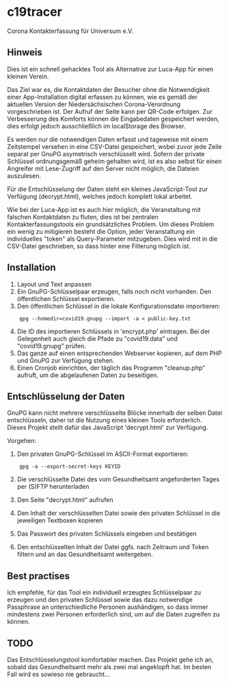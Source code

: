 # c19tracer

Corona Kontakterfassung für Universum e.V.

## Hinweis

Dies ist ein schnell gehacktes Tool als Alternative
zur Luca-App für einen kleinen Verein.

Das Ziel war es, die Kontaktdaten der Besucher ohne die Notwendigkeit
einer App-Installation digital erfassen zu können, wie es gemäß
der aktuellen Version der Niedersächsischen Corona-Verordnung
vorgeschrieben ist. Der Aufruf der Seite kann per QR-Code erfolgen.
Zur Verbesserung des Komforts können die Eingabedaten gespeichert
werden, dies erfolgt jedoch ausschließlich im localStorage des Browser.

Es werden nur die notwendigen Daten erfasst und tageweise mit einem
Zeitstempel versehen in eine CSV-Datei gespeichert, wobei zuvor
jede Zeile separat per GnuPG asymetrisch verschlüsselt wird. Sofern
der private Schlüssel ordnungsgemäß geheim gehalten wird, ist es
also selbst für einen Angreifer mit Lese-Zugriff auf den Server
nicht möglich, die Dateien auszulesen.

Für die Entschlüsselung der Daten steht ein kleines JavaScript-Tool
zur Verfügung (decrypt.html), welches jedoch komplett lokal arbeitet.

Wie bei der Luca-App ist es auch hier möglich, die Veranstaltung
mit falschen Kontaktdaten zu fluten, dies ist bei zentralen
Kontakterfassungstools ein grundsätzliches Problem. Um dieses
Problem ein wenig zu mitigieren besteht die Option, jeder Veranstaltung
ein individuelles "token" als Query-Parameter mitzugeben. Dies wird
mit in die CSV-Datei geschrieben, so dass hinter eine Filterung 
möglich ist.


## Installation

1. Layout und Text anpassen
2. Ein GnuPG-Schlüsselpaar erzeugen, falls noch nicht vorhanden. Den öffentlichen Schlüssel exportieren.
3. Den öffentlichen Schlüssel in die lokale Konfigurationsdatei importieren:

```
	gpg --homedir=covid19.gnupg --import -a < public-key.txt
```

4. Die ID des importieren Schlüssels in 'encrypt.php' eintragen. Bei der Gelegenheit auch gleich die Pfade zu "covid19.data" und "covid19.gnupg" prüfen.
5. Das ganze auf einen entsprechenden Webserver kopieren, auf dem PHP und GnuPG zur Verfügung stehen.
6. Einen Cronjob einrichten, der täglich das Programm "cleanup.php" aufruft, um die abgelaufenen Daten zu beseitigen.

## Entschlüsselung der Daten

GnuPG kann nicht mehrere verschlüsselte Blöcke innerhalb der selben Datei entschlüsseln, daher ist die 
Nutzung eines kleinen Tools erforderlich. Dieses Projekt stellt dafür das JavaScript 'decrypt.html'
zur Verfügung.

Vorgehen:

1. Den privaten GnuPG-Schlüssel im ASCII-Format exportieren:

```
	gpg -a --export-secret-keys KEYID
```

2. Die verschlüsselte Datei des vom Gesundheitsamt angeforderten Tages per (S)FTP herunterladen

3. Den Seite "decrypt.html" aufrufen

4. Den Inhalt der verschlüsselten Datei sowie den privaten Schlüssel in die jeweiligen Textboxen kopieren

5. Das Passwort des privaten Schlüssels eingeben und bestätigen

6. Den entschlüsselten Inhalt der Datei ggfs. nach Zeitraum und Token filtern und an das Gesundheitsamt weitergeben.

## Best practises

Ich empfehle, für das Tool ein individuell erzeugtes Schlüsselpaar zu erzeugen und den 
privaten Schlüssel sowie das dazu notwendige Passphrase an unterschiedliche Personen
aushändigen, so dass immer mindestens zwei Personen erforderlich sind, um auf
die Daten zugreifen zu können.

## TODO

Das Entschlüsselungstool komfortabler machen. Das Projekt gehe ich an, sobald das Gesundheitsamt
mehr als zwei mal angeklopft hat. Im besten Fall wird es sowieso nie gebraucht...
